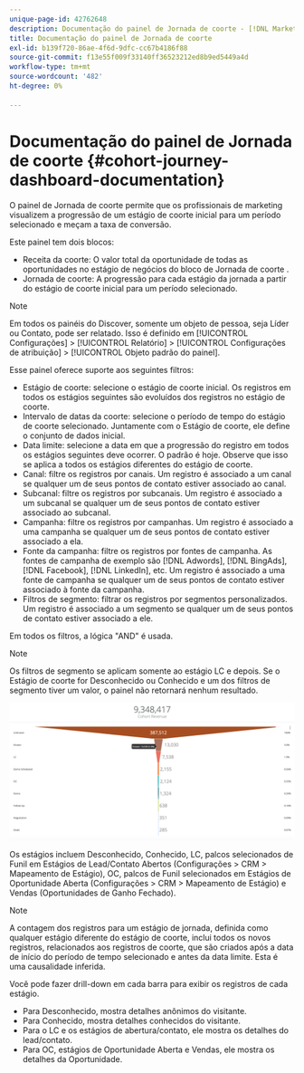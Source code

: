 ```yaml
---
unique-page-id: 42762648
description: Documentação do painel de Jornada de coorte - [!DNL Marketo Measure] - Documentação do produto
title: Documentação do painel de Jornada de coorte
exl-id: b139f720-86ae-4f6d-9dfc-cc67b4186f88
source-git-commit: f13e55f009f33140ff36523212ed8b9ed5449a4d
workflow-type: tm+mt
source-wordcount: '482'
ht-degree: 0%

---
```


# Documentação do painel de Jornada de coorte {#cohort-journey-dashboard-documentation}

O painel de Jornada de coorte permite que os profissionais de marketing visualizem a progressão de um estágio de coorte inicial para um período selecionado e meçam a taxa de conversão.

Este painel tem dois blocos:

* Receita da coorte: O valor total da oportunidade de todas as oportunidades no estágio de negócios do bloco de Jornada de coorte .
* Jornada de coorte: A progressão para cada estágio da jornada a partir do estágio de coorte inicial para um período selecionado.

>[!NOTE]
>
>Em todos os painéis do Discover, somente um objeto de pessoa, seja Líder ou Contato, pode ser relatado. Isso é definido em [!UICONTROL Configurações] > [!UICONTROL Relatório] > [!UICONTROL Configurações de atribuição] > [!UICONTROL Objeto padrão do painel].

Esse painel oferece suporte aos seguintes filtros:

* Estágio de coorte: selecione o estágio de coorte inicial. Os registros em todos os estágios seguintes são evoluídos dos registros no estágio de coorte.
* Intervalo de datas da coorte: selecione o período de tempo do estágio de coorte selecionado. Juntamente com o Estágio de coorte, ele define o conjunto de dados inicial.
* Data limite: selecione a data em que a progressão do registro em todos os estágios seguintes deve ocorrer. O padrão é hoje. Observe que isso se aplica a todos os estágios diferentes do estágio de coorte.
* Canal: filtre os registros por canais. Um registro é associado a um canal se qualquer um de seus pontos de contato estiver associado ao canal.
* Subcanal: filtre os registros por subcanais. Um registro é associado a um subcanal se qualquer um de seus pontos de contato estiver associado ao subcanal.
* Campanha: filtre os registros por campanhas. Um registro é associado a uma campanha se qualquer um de seus pontos de contato estiver associado a ela.
* Fonte da campanha: filtre os registros por fontes de campanha. As fontes de campanha de exemplo são [!DNL Adwords], [!DNL BingAds], [!DNL Facebook], [!DNL LinkedIn], etc. Um registro é associado a uma fonte de campanha se qualquer um de seus pontos de contato estiver associado à fonte da campanha.
* Filtros de segmento: filtrar os registros por segmentos personalizados. Um registro é associado a um segmento se qualquer um de seus pontos de contato estiver associado a ele.

Em todos os filtros, a lógica &quot;AND&quot; é usada.

>[!NOTE]
>
>Os filtros de segmento se aplicam somente ao estágio LC e depois. Se o Estágio de coorte for Desconhecido ou Conhecido e um dos filtros de segmento tiver um valor, o painel não retornará nenhum resultado.

![](assets/one-2.png)

Os estágios incluem Desconhecido, Conhecido, LC, palcos selecionados de Funil em Estágios de Lead/Contato Abertos (Configurações > CRM > Mapeamento de Estágio), OC, palcos de Funil selecionados em Estágios de Oportunidade Aberta (Configurações > CRM > Mapeamento de Estágio) e Vendas (Oportunidades de Ganho Fechado).

>[!NOTE]
>
>A contagem dos registros para um estágio de jornada, definida como qualquer estágio diferente do estágio de coorte, inclui todos os novos registros, relacionados aos registros de coorte, que são criados após a data de início do período de tempo selecionado e antes da data limite. Esta é uma causalidade inferida.

Você pode fazer drill-down em cada barra para exibir os registros de cada estágio.

* Para Desconhecido, mostra detalhes anônimos do visitante.
* Para Conhecido, mostra detalhes conhecidos do visitante.
* Para o LC e os estágios de abertura/contato, ele mostra os detalhes do lead/contato.
* Para OC, estágios de Oportunidade Aberta e Vendas, ele mostra os detalhes da Oportunidade.
